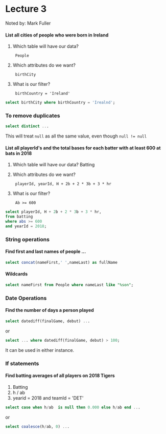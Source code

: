 # Lecture 3
Noted by: Mark Fuller

#### List all cities of people who were born in Ireland

1. Which table will have our data?

        People

2. Which attributes do we want?

        birthCity

3. What is our filter?

        birthCountry = 'Ireland'


``` sql
select birthCity where birthCountry = 'Irealnd';
```

### To remove duplicates

``` sql
select distinct ...
```

This will treat `null` as all the same value, even though `null != null`

#### List all playerId's  and the total bases for each batter with at least 600 at bats in 2018 

1. Which table will have our data?  Batting

2. Which attributes do we want?

        playerId, yearId, H + 2b + 2 * 3b + 3 * hr

3. What is our filter?

        Ab >= 600


``` sql
select playerId, H + 2b + 2 * 3b + 3 * hr, 
from batting 
where abs >= 600 
and yearId = 2018;
```

### String operations

#### Find first and last names of people ...

``` sql
select concat(nameFirst,' ',nameLast) as fullName
```

#### Wildcards

```sql
select nameFirst from People where nameLast like "%son";
```

### Date Operations

#### Find the number of days a person played

```sql
select datediff(finalGame, debut) ...
```
or
```sql
select ... where datediff(finalGame, debut) > 100;
```
It can be used in either instance.

### If statements

#### Find batting averages of all players on 2018 Tigers

1. Batting
2. h / ab
3. yearid = 2018 and teamId = 'DET'

``` sql
select case when h/ab  is null then 0.000 else h/ab end ...
```
or 
```sql
select coalesce(h/ab, 0) ...
```



